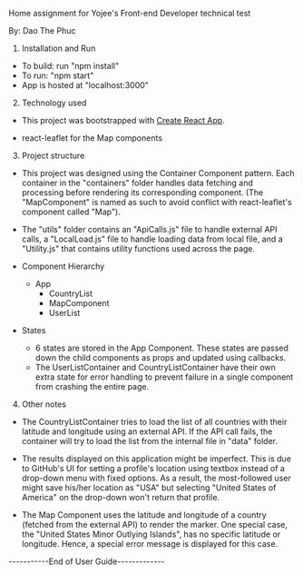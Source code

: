Home assignment for Yojee's Front-end Developer technical test

By: Dao The Phuc

1. Installation and Run
* To build: run "npm install"
* To run: "npm start"
* App is hosted at "localhost:3000"



2. Technology used
* This project was bootstrapped with [Create React App](https://github.com/facebookincubator/create-react-app).

* react-leaflet for the Map components



3. Project structure
* This project was designed using the Container Component pattern. Each container in the "containers" folder handles
 data fetching and processing before rendering its corresponding component. (The "MapComponent" is named as such to avoid
 conflict with react-leaflet's component called "Map").

* The "utils" folder contains an "ApiCalls.js" file to handle external API calls, a "LocalLoad.js" file to handle loading data
from local file, and a "Utility.js" that contains utility functions used across the page.

* Component Hierarchy
  - App
    - CountryList
    - MapComponent
    - UserList

* States
  - 6 states are stored in the App Component. These states are passed down the child components as props and updated using
callbacks.
  - The UserListContainer and CountryListContainer have their own extra state for error handling to prevent failure in a
single component from crashing the entire page.



4. Other notes
* The CountryListContainer tries to load the list of all countries with their latitude and longitude using an external API.
If the API call fails, the container will try to load the list from the internal file in "data" folder.

* The results displayed on this application might be imperfect. This is due to GitHub's UI for setting a profile's location
using textbox instead of a drop-down menu with fixed options. As a result, the most-followed user might save his/her location as "USA" but
selecting "United States of America" on the drop-down won't return that profile.

* The Map Component uses the latitude and longitude of a country (fetched from the external API) to render the marker.
One special case, the "United States Minor Outlying Islands", has no specific latitude or longitude. Hence, a special
error message is displayed for this case.


-----------End of User Guide-------------